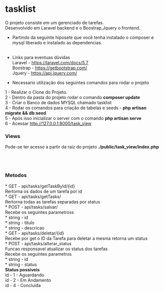 # tasklist
O projeto consiste em um gerenciado de tarefas.<br>
Desenvolvido em Laravel backend e o Boostrap,Jquery o frontend.



* Partindo da seguinte hiposete que você tenha instalado o composer e mysql liberado e instalado as dependencias.<br><br>
* Links para eventuas dúvidas<br>
    Laravel  - https://laravel.com/docs/5.7<br>
    Boostrap - https://getbootstrap.com/<br>
    Jquery   - https://api.jquery.com/<br>

* Necessario utilização dos seguintes comandos para rodar o projeto<br>

1 - Realizar o Clone do Projeto.<br>
2 - Dentro da pasta do projeto rodar o comando <b>composer update</b><br>
3 - Criar o Banco de dados MYSQL chamado tasklist<br>
4 - Rodar os comandos para criação de tabelas e seeds - <b>php artisan migrate && db:seed </b><br>
5 - Após isso inicializar o server com o comando <b>php artisan serve</b><br>
6 - Acessar http://127.0.0.1:8000/task_view <br>
   
  
<h3>Views</h3>
    Pode-se ter acesso a partir da raiz do projeto <b>./public/task_view/index.php </b><br>
<br><br><br>
<h3>Metodos</h3>
* GET -  api/tasks/getTaskById/{id} <br>
        Rertorna os dados de um tarefa por id <br>
* GET -  api/tasks/getTasks/<br>
        Rertorna todas as tarefas separadas por status<br>
* POST -  api/tasks/salvar/<br>
        Recebe os seguintes parametross <br>
        * string - id <br>
        * string - titulo<br>
        * string - descricao<br>
* GET -  api/tasks/deletar/{id} <br>
        Recebe por get o ID da Tarefa para deletar a mesma retorna um status<br>
* POST - api/tasks/alterar_status <br>
        Funcao responsavel atualizar os status dos tarefas<br>
        Recebe os seguintes parametros<br>
* string - id <br>
* string - status<br>
            <b>Status possiveis</b><br>
            id - 1 - Aguardando <br>
            id - 2 - Em Andamento<br>
            id - 4 - Concluida<br>
